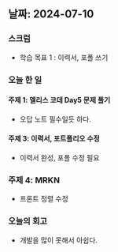 ## 날짜: 2024-07-10

### 스크럼
- 학습 목표 1 : 이력서, 포폴 쓰기

### 오늘 한 일
#### 주제 1: 엘리스 코데 Day5 문제 풀기
- 오답 노트 필수일듯 하다.

#### 주제 3: 이력서, 포트폴리오 수정
- 이력서 완성, 포폴 수정 필요

### 주제 4: MRKN
- 프론트 정렬 수정

### 오늘의 회고
- 개발을 많이 못해서 아쉽다.
